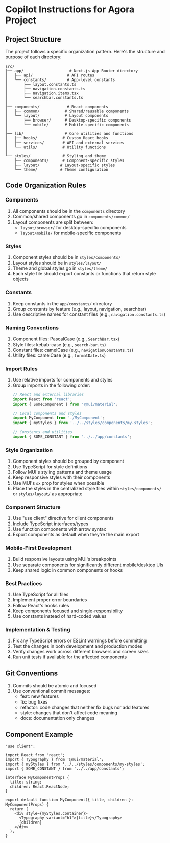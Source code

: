 # Copilot Instructions for Agora Project

## Project Structure
The project follows a specific organization pattern. Here's the structure and purpose of each directory:

```
src/
├── app/                    # Next.js App Router directory
│   ├── api/               # API routes
│   └── constants/         # App-level constants
│       ├── layout.constants.ts
│       ├── navigation.constants.ts
│       ├── navigation.items.tsx
│       └── searchbar.constants.ts
│
├── components/            # React components
│   ├── common/           # Shared/reusable components
│   └── layout/           # Layout components
│       ├── browser/      # Desktop-specific components
│       └── mobile/       # Mobile-specific components
│
├── lib/                  # Core utilities and functions
│   ├── hooks/           # Custom React hooks
│   ├── services/        # API and external services
│   └── utils/           # Utility functions
│
└── styles/              # Styling and theme
    ├── components/      # Component-specific styles
    ├── layout/         # Layout-specific styles
    └── theme/          # Theme configuration
```

## Code Organization Rules

### Components
1. All components should be in the `components` directory
2. Common/shared components go in `components/common/`
3. Layout components are split between:
   - `layout/browser/` for desktop-specific components
   - `layout/mobile/` for mobile-specific components

### Styles
1. Component styles should be in `styles/components/`
2. Layout styles should be in `styles/layout/`
3. Theme and global styles go in `styles/theme/`
4. Each style file should export constants or functions that return style objects

### Constants
1. Keep constants in the `app/constants/` directory
2. Group constants by feature (e.g., layout, navigation, searchbar)
3. Use descriptive names for constant files (e.g., `navigation.constants.ts`)

### Naming Conventions
1. Component files: PascalCase (e.g., `SearchBar.tsx`)
2. Style files: kebab-case (e.g., `search-bar.ts`)
3. Constant files: camelCase (e.g., `navigationConstants.ts`)
4. Utility files: camelCase (e.g., `formatDate.ts`)

### Import Rules
1. Use relative imports for components and styles
2. Group imports in the following order:
   ```typescript
   // React and external libraries
   import React from 'react';
   import { SomeComponent } from '@mui/material';
   
   // Local components and styles
   import MyComponent from './MyComponent';
   import { myStyles } from '../../styles/components/my-styles';
   
   // Constants and utilities
   import { SOME_CONSTANT } from '../../app/constants';
   ```

### Style Organization
1. Component styles should be grouped by component
2. Use TypeScript for style definitions
3. Follow MUI's styling patterns and theme usage
4. Keep responsive styles with their components
5. Use MUI's `sx` prop for styles when possible
6. Place the styles in the centralized style files within `styles/components/` or `styles/layout/` as appropriate

### Component Structure
1. Use "use client" directive for client components
2. Include TypeScript interfaces/types
3. Use function components with arrow syntax
4. Export components as default when they're the main export

### Mobile-First Development
1. Build responsive layouts using MUI's breakpoints
2. Use separate components for significantly different mobile/desktop UIs
3. Keep shared logic in common components or hooks

### Best Practices
1. Use TypeScript for all files
2. Implement proper error boundaries
3. Follow React's hooks rules
4. Keep components focused and single-responsibility
5. Use constants instead of hard-coded values

### Implementation & Testing
1. Fix any TypeScript errors or ESLint warnings before committing
2. Test the changes in both development and production modes
3. Verify changes work across different browsers and screen sizes
4. Run unit tests if available for the affected components

## Git Conventions
1. Commits should be atomic and focused
2. Use conventional commit messages:
   - feat: new features
   - fix: bug fixes
   - refactor: code changes that neither fix bugs nor add features
   - style: changes that don't affect code meaning
   - docs: documentation only changes

## Component Example
```tsx
"use client";

import React from 'react';
import { Typography } from '@mui/material';
import { myStyles } from '../../styles/components/my-styles';
import { SOME_CONSTANT } from '../../app/constants';

interface MyComponentProps {
  title: string;
  children: React.ReactNode;
}

export default function MyComponent({ title, children }: MyComponentProps) {
  return (
    <div style={myStyles.container}>
      <Typography variant="h1">{title}</Typography>
      {children}
    </div>
  );
}
```
